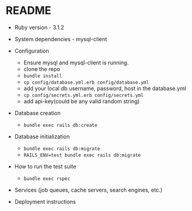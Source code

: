 # README
* Ruby version - 3.1.2

* System dependencies - mysql-client

* Configuration
  - Ensure mysql and mysql-client is running.
  - clone the repo
  - `bundle install`
  - `cp config/database.yml.erb config/database.yml`
  - add your local db username, password, host in the database.yml
  - `cp config/secrets.yml.erb config/secrets.yml`
  - add api-key(could be any valid random string)

* Database creation
  - `bundle exec rails db:create`

* Database initialization
  - `bundle exec rails db:migrate`
  - `RAILS_ENV=test bundle exec rails db:migrate`


* How to run the test suite
  - `bundle exec rspec`

* Services (job queues, cache servers, search engines, etc.)

* Deployment instructions

